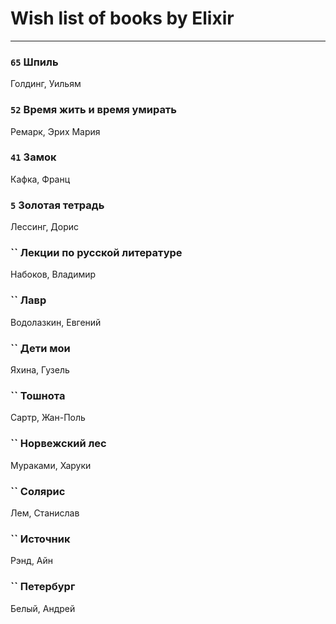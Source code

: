 # Wish list of books by Elixir
---

### `65` Шпиль
Голдинг, Уильям

### `52` Время жить и время умирать
Ремарк, Эрих Мария

### `41` Замок
Кафка, Франц

### `5` Золотая тетрадь
Лессинг, Дорис

### `` Лекции по русской литературе
Набоков, Владимир

### `` Лавр
Водолазкин, Евгений

### `` Дети мои
Яхина, Гузель

### `` Тошнота
Сартр, Жан-Поль

### `` Норвежский лес
Мураками, Харуки

### `` Солярис
Лем, Станислав

### `` Источник
Рэнд, Айн

### `` Петербург
Белый, Андрей

